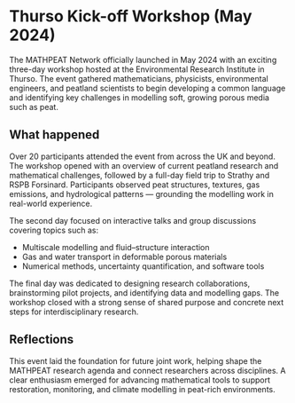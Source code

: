 # Thurso Kick-off Workshop (May 2024)

The MATHPEAT Network officially launched in May 2024 with an exciting three-day workshop hosted at the Environmental Research Institute in Thurso. The event gathered mathematicians, physicists, environmental engineers, and peatland scientists to begin developing a common language and identifying key challenges in modelling soft, growing porous media such as peat.

## What happened

Over 20 participants attended the event from across the UK and beyond. The workshop opened with an overview of current peatland research and mathematical challenges, followed by a full-day field trip to Strathy and RSPB Forsinard. Participants observed peat structures, textures, gas emissions, and hydrological patterns — grounding the modelling work in real-world experience.

The second day focused on interactive talks and group discussions covering topics such as:
- Multiscale modelling and fluid–structure interaction
- Gas and water transport in deformable porous materials
- Numerical methods, uncertainty quantification, and software tools

The final day was dedicated to designing research collaborations, brainstorming pilot projects, and identifying data and modelling gaps. The workshop closed with a strong sense of shared purpose and concrete next steps for interdisciplinary research.

## Reflections

This event laid the foundation for future joint work, helping shape the MATHPEAT research agenda and connect researchers across disciplines. A clear enthusiasm emerged for advancing mathematical tools to support restoration, monitoring, and climate modelling in peat-rich environments.